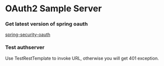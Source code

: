 # OAuth2 Sample Server


### Get latest version of spring oauth
[spring-security-oauth](http://projects.spring.io/spring-security-oauth/)

### Test authserver

Use TestRestTemplate to invoke URL, otherwise you will get 401 exception.